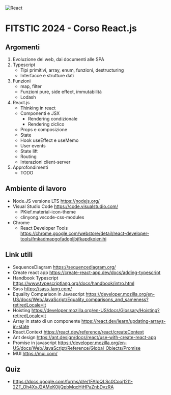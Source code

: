 ![React](https://blog.wildix.com/wp-content/uploads/2020/06/react-logo.jpg)

# FITSTIC 2024 - Corso React.js

## Argomenti

1. Evoluzione del web, dai documenti alle SPA
1. Typescript
   - Tipi primitivi, array, enum, funzioni, destructuring
   - Interfacce e strutture dati
1. Funzioni
   - map, filter
   - Funzioni pure, side effect, immutabilità
   - Lodash
1. React.js
   - Thinking in react
   - Componenti e JSX
     - Rendering condizionale
     - Rendering ciclico
   - Props e composizione
   - State
   - Hook useEffect e useMemo
   - User events
   - State lift
   - Routing
   - Interazioni client-server
1. Approfondimenti
   - TODO

## Ambiente di lavoro

- Node.JS versione LTS https://nodejs.org/
- Visual Studio Code https://code.visualstudio.com/
  - PKief.material-icon-theme
  - clinyong.vscode-css-modules
- Chrome
  - React Developer Tools https://chrome.google.com/webstore/detail/react-developer-tools/fmkadmapgofadopljbjfkapdkoienihi

## Link utili

- SequenceDiagram https://sequencediagram.org/
- Create react app https://create-react-app.dev/docs/adding-typescript
- Handbook Typescript https://www.typescriptlang.org/docs/handbook/intro.html
- Sass https://sass-lang.com/
- Equality Comparison in Javascript https://developer.mozilla.org/en-US/docs/Web/JavaScript/Equality_comparisons_and_sameness?retiredLocale=it
- Hoisting https://developer.mozilla.org/en-US/docs/Glossary/Hoisting?retiredLocale=it
- Array in stato di un componente https://react.dev/learn/updating-arrays-in-state
- React.Context https://react.dev/reference/react/createContext
- Ant design https://ant.design/docs/react/use-with-create-react-app
- Promise in javascript https://developer.mozilla.org/en-US/docs/Web/JavaScript/Reference/Global_Objects/Promise
- MUI https://mui.com/

## Quiz

- https://docs.google.com/forms/d/e/1FAIpQLSc0Cooj12l1-2ZT_Oh4XxJ2AMeK0ijQpbMqcHjHPaZnbDvzRA

